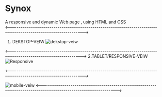 # Synox

A responsive and dynamic Web page , using HTML and CSS                                                                                                                                                                                        
<------------------------------------------------------------------------------------------------------------------->

1. DEKSTOP-VEIW
![dekstop-veiw](https://user-images.githubusercontent.com/74761614/105910916-98f7ed80-604f-11eb-95fb-da1023981870.png)


<------------------------------------------------------------------------------------------------------------------>
2.TABLET/RESPONSIVE-VEIW
![Responsive](https://user-images.githubusercontent.com/74761614/105910920-9ac1b100-604f-11eb-8cdd-781f12da4302.png)

<------------------------------------------------------------------------------------------------------------------->


![mobile-veiw](https://user-images.githubusercontent.com/74761614/105910931-9e553800-604f-11eb-8c85-8eb3c91e57b0.png)
<-------------------------------------------------------------------------------------------------------------------->
